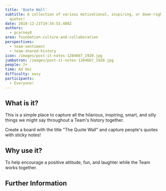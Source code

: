 ```yaml
---
title: 'Quote Wall'
subtitle: A collection of various motivational, inspiring, or down-right hilarious
  quotes! 
date: 2018-12-21T19:34:53.480Z
authors:
  - pcarney8
area: foundation-culture-and-collaboration
perspectives:
  - team-sentiment
  - team-shared-history
icon: /images/post-it-notes-1284667_1920.jpg
jumbotron: /images/post-it-notes-1284667_1920.jpg
people: 2+
time: Ad Hoc
difficulty: easy
participants:
  - Everyone!
---
```

## What is it?

This is a simple place to capture all the hilarious, inspiring, smart, and silly things we might say throughout a Team's history together.

Create a board with the title "The Quote Wall" and capture people's quotes with sticky notes!

## Why use it?

To help encourage a positive attitude, fun, and laughter while the Team works together.

## Further Information
